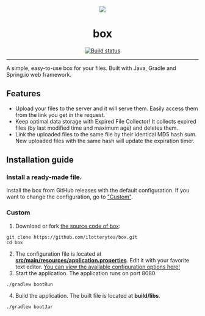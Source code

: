 <div align="center">
   <img src="https://emojipedia-us.s3.dualstack.us-west-1.amazonaws.com/thumbs/160/microsoft/74/package_1f4e6.png" />
   <h1>box</h1>
   <a href="https://github.com/ilotterytea/box/actions/workflows/release.yml"><img alt="Build status" title="Build status" src="https://github.com/ilotterytea/box/actions/workflows/release.yml/badge.svg" /></a>
   <hr>
</div>

A simple, easy-to-use box for your files. Built with Java, Gradle and Spring.io web framework.
## Features
+ Upload your files to the server and it will serve them. Easily access them from the link you get in the request.
+ Keep optimal data storage with Expired File Collector! It collects expired files (by last modified time and maximum age) and deletes them.
+ Link the uploaded files to the same file by their identical MD5 hash sum. New uploaded files with the same hash will update the expiration timer.
## Installation guide
### Install a ready-made file.
Install the box from GitHub releases with the default configuration. If you want to change the configuration, go to ["Custom"](#custom).
### Custom
1. Download or fork [the source code of box](https://github.com/ilotterytea/box): 
```shell
git clone https://github.com/ilotterytea/box.git
cd box
```
2. The configuration file is located at [**src/main/resources/application.properties**]().
   Edit it with your favorite text editor. [You can view the available configuration options here!](https://docs.ilotterytea.kz/box)
3. Start the application. The application runs on port 8080.
```shell
./gradlew bootRun
```
4. Build the application. The built file is located at **build/libs**.
```shell
./gradlew bootJar
```